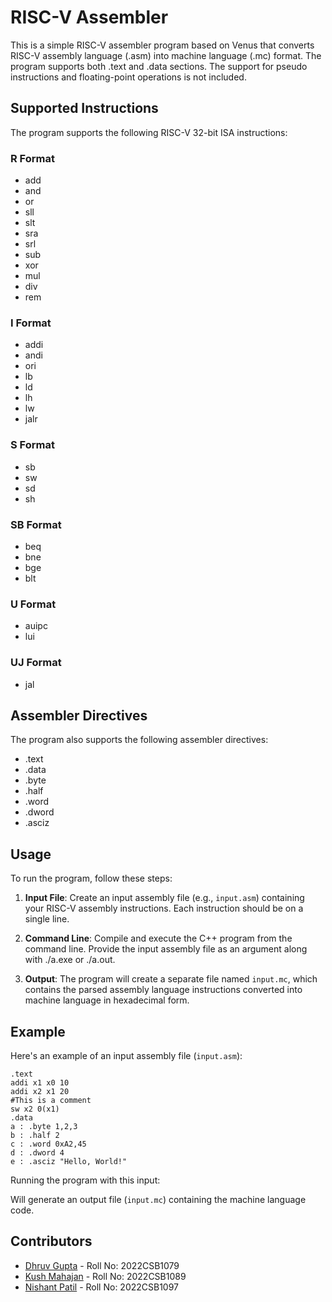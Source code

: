 # RISC-V Assembler

This is a simple RISC-V assembler program based on Venus that converts RISC-V assembly language (.asm) into machine language (.mc) format. The program supports both .text and .data sections. The support for pseudo instructions and floating-point operations is not included.

## Supported Instructions

The program supports the following RISC-V 32-bit ISA instructions:

### R Format
- add
- and
- or
- sll
- slt
- sra
- srl
- sub
- xor
- mul
- div
- rem

### I Format
- addi
- andi
- ori
- lb
- ld
- lh
- lw
- jalr

### S Format
- sb
- sw
- sd
- sh

### SB Format
- beq
- bne
- bge
- blt

### U Format
- auipc
- lui

### UJ Format
- jal

## Assembler Directives

The program also supports the following assembler directives:

- .text
- .data
- .byte
- .half
- .word
- .dword
- .asciz

## Usage

To run the program, follow these steps:

1. **Input File**: Create an input assembly file (e.g., `input.asm`) containing your RISC-V assembly instructions. Each instruction should be on a single line.

2. **Command Line**: Compile and execute the C++ program from the command line. Provide the input assembly file as an argument along with ./a.exe or ./a.out.

3. **Output**: The program will create a separate file named `input.mc`, which contains the parsed assembly language instructions converted into machine language in hexadecimal form.

## Example

Here's an example of an input assembly file (`input.asm`):

```assembly
.text
addi x1 x0 10
addi x2 x1 20
#This is a comment
sw x2 0(x1)
.data
a : .byte 1,2,3
b : .half 2
c : .word 0xA2,45
d : .dword 4
e : .asciz "Hello, World!"
```

Running the program with this input:

Will generate an output file (`input.mc`) containing the machine language code.

## Contributors

- [Dhruv Gupta](https://github.com/dhruvgupta2112) - Roll No: 2022CSB1079
- [Kush Mahajan](https://github.com/kushrm2803) - Roll No: 2022CSB1089
- [Nishant Patil](https://github.com/Nishant984) - Roll No: 2022CSB1097

